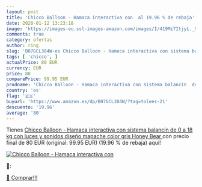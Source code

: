 ```yaml
---
layout: post
title: 'Chicco Balloon - Hamaca interactiva con  al 19.96 % de rebaja'
date: 2020-01-12 13:23:18
image: 'https://images-eu.ssl-images-amazon.com/images/I/419Mi7ItjyL._SL200_.jpg'
comments: true
category: ofertas
author: ring
slug: 'B07GCL384W-es Chicco Balloon - Hamaca interactiva con sistema balancín...'
tags: [ 'chicco', ]
actualPrice: 80 EUR
currency: EUR
price: 80
comparePrice: 99.95 EUR
prodname: 'Chicco Balloon - Hamaca interactiva con sistema balancín  de 0 a 18 kg  con luces y sonidos  diseño mapache color gris  Honey Bear '
country: 'es'
flag: '🇪🇸'
buyurl: 'https://www.amazon.es/dp/B07GCL384W/?tag=tolees-21'
descuento: '19.96'
average: '80'
---
```


Tienes [Chicco Balloon - Hamaca interactiva con sistema balancín  de 0 a 18 kg  con luces y sonidos  diseño mapache color gris  Honey Bear ](https://www.amazon.es/dp/B07GCL384W/?tag=tolees-21) con precio final de  80 EUR (original: 99.95 EUR) (19.96 %  de rebaja) aqui!

[![Chicco Balloon - Hamaca interactiva con ](https://images-eu.ssl-images-amazon.com/images/I/419Mi7ItjyL._SL200_.jpg)](https://www.amazon.es/dp/B07GCL384W/?tag=tolees-21)

🔎:


[🛒 Comprar!!!](https://www.amazon.es/dp/B07GCL384W/?tag=tolees-21)
